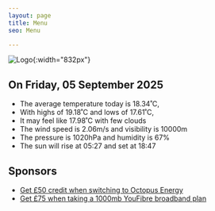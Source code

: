 ```yaml
---
layout: page
title: Menu
seo: Menu

---
```


![Logo](/images/logo.jpg){:width="832px"}

<!-- weather_marker starts -->
## On Friday, 05 September 2025

- The average temperature today is 18.34˚C,
- With highs of 19.18˚C and lows of 17.61˚C,
- It may feel like 17.98˚C with few clouds
- The wind speed is 2.06m/s and visibility is 10000m
- The pressure is 1020hPa and humidity is 67%
- The sun will rise at 05:27 and set at 18:47

<!-- weather_marker ends -->

## Sponsors

- [Get £50 credit when switching to Octopus Energy](https://bit.ly/3oD1nnS)
- [Get £75 when taking a 1000mb YouFibre broadband plan](https://aklam.io/91zWhU?)
